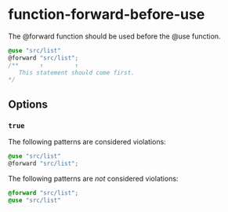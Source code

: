 # function-forward-before-use

The @forward function should be used before the @use function. 

```scss
@use "src/list"
@forward "src/list";
/**      ↑         ↑
   This statement should come first.
*/
```

## Options

### `true`

The following patterns are considered violations:

```scss
@use "src/list"
@forward "src/list";
```

The following patterns are _not_ considered violations:

```scss
@forward "src/list";
@use "src/list"
```